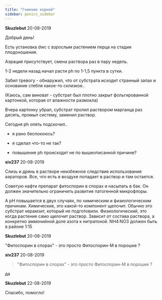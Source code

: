 ```yaml
---
title: "Гниение корней"
sidebar: ponics_sidebar
---
```


**Skuzlebut** 20-08-2019

Добрый день!

Есть установка dwc с взрослым растением перца на стадии плодоношения.

Аэрация присутствует, смена раствора раз в пару недель.

1-2 недели назад начал расти ph по 1-1,5 пункта в сутки.

Забил тревогу - обнаружил, что от субстрата исходит странный запах и основание стебля какое-то склизкое..

(Каюсь, сам виноват - субстрат был плотно закрыт фольгированной картонкой, которая от влажности размокла)

Вчера картонку убрал, субстрат пролил раствором марганца раз десять, промыл систему, заменил раствор.

Сегодня ph опять подскочил..

- я рано беспокоюсь?

- я сделал что-то не так?

- повышение ph происходит не по вышеописанной причине?


**siv237** 20-08-2019

Слизь и дрянь в растворе неизбежное следствие использование аэраторов. Все, что есть в воздухе попадает в раствор и там остается.

Советую нафти препарат фитоспорин в спорах и насыпать в бак. Он должен значительно ограничить развитие патогенной микрофлоры.

А pH повышается в двух случаях, по химическим и физиологическим причинам. Химические, это какой-то компонент щелочит. Обычно это субстрат керамзит, который не подготовили. Физиологический, это когда растение само щелочит раствор. Зависит от состава раствора, а конкретно аммонийной доле азота к нитратоной. NH4:NO3 должен быть в районе 1:15


**Skuzlebut** 20-08-2019

"Фитоспорин в спорах" - это просто Фитоспорин-М в порошке ?


**siv237** 20-08-2019

> "Фитоспорин в спорах" - это просто Фитоспорин-М в порошке ?

да


**Skuzlebut** 22-08-2019

Спасибо, помогло!


